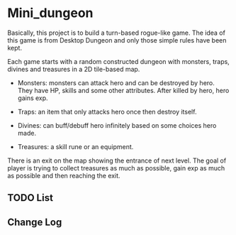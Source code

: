 # Mini_dungeon
Basically, this project is to build a turn-based rogue-like game. The idea of this game is from Desktop Dungeon and only those simple rules have been kept.

Each game starts with a random constructed dungeon with monsters, traps, divines and treasures in a 2D tile-based map.

  * Monsters: monsters can attack hero and can be destroyed by hero. They have HP, skills and some other attributes. After   killed by hero, hero gains exp.

  * Traps: an item that only attacks hero once then destroy itself.

  * Divines: can buff/debuff hero infinitely based on some choices hero made.

  * Treasures: a skill rune or an equipment.

There is an exit on the map showing the entrance of next level. The goal of player is trying to collect treasures as much as possible, gain exp as much as possible and then reaching the exit.

## TODO List

## Change Log


